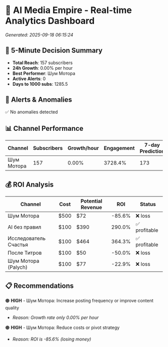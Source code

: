 # 🚀 AI Media Empire - Real-time Analytics Dashboard

*Generated: 2025-09-18 06:15:24*

## 🎯 5-Minute Decision Summary

- **Total Reach**: 157 subscribers
- **24h Growth**: 0.00% per hour
- **Best Performer**: Шум Мотора
- **Active Alerts**: 0
- **Days to 1000 subs**: 1285.5

## 🚨 Alerts & Anomalies

✅ No anomalies detected

## 📊 Channel Performance

| Channel | Subscribers | Growth/hour | Engagement | 7-day Prediction |
|---------|------------|-------------|------------|------------------|
| Шум Мотора | 157 | 0.00% | 3728.4% | 173 |

## 💰 ROI Analysis

| Channel | Cost | Potential Revenue | ROI | Status |
|---------|------|------------------|-----|--------|
| Шум Мотора | $500 | $72 | -85.6% | ❌ loss |
| AI без правил | $100 | $390 | 290.0% | ✅ profitable |
| Исследователь Счастья | $100 | $464 | 364.3% | ✅ profitable |
| После Титров | $100 | $50 | -50.0% | ❌ loss |
| Шум Мотора (Palych) | $100 | $77 | -22.9% | ❌ loss |

## 📋 Recommendations

🟠 **HIGH** - Шум Мотора: Increase posting frequency or improve content quality
   - *Reason: Growth rate only 0.00% per hour*

🟠 **HIGH** - Шум Мотора: Reduce costs or pivot strategy
   - *Reason: ROI is -85.6% (losing money)*

